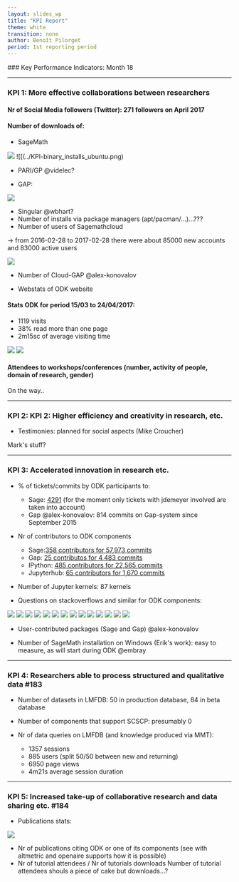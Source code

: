 ```yaml
---
layout: slides_wp
title: "KPI Report"
theme: white
transition: none
author: Benoît Pilorget
period: 1st reporting period
---
```


<section data-markdown data-separator="^---\n" data-separator-vertical="^--\n">
### Key Performance Indicators: Month 18

---
### KPI 1: More effective collaborations between researchers


#### Nr of Social Media followers (Twitter): 271  followers on April 2017

#### Number of downloads of:

- SageMath 

![](../KPI-sage_dwld.jpeg)
![[(../KPI-binary_installs_ubuntu.png)

- PARI/GP @videlec?
        
- GAP:

![](../KPI-GapGScholar_CitationsPerYear.jpeg)

- Singular @wbhart?
- Number of installs via package managers (apt/pacman/...)...???
- Number of users of Sagemathcloud

-> from 2016-02-28 to 2017-02-28 there were about 85000 new accounts and 83000 active users

![](../KP1-Total_number_accounts_and_projects_sagemath)

- Number of Cloud-GAP @alex-konovalov

- Webstats of ODK website

#### Stats ODK for period 15/03 to 24/04/2017:

- 1119 visits
- 38% read more than one page
- 2m15sc of average visiting time

![](../KP1-world_visits_website.png)
![](../KPI-Graph-visits.png)

#### Attendees to workshops/conferences (number, activity of people, domain of research, gender)

On the way..

---

### KPI 2: KPI 2: Higher efficiency and creativity in research, etc.

- Testimonies: planned for social aspects (Mike Croucher)

Mark's stuff?

---

### KPI 3: Accelerated innovation in research etc. 

- % of tickets/commits by ODK participants to:
	- Sage:  [4291](https://trac.sagemath.org/search?ticket=on&q=jdemeyer&page=11&noquickjump=1) (for the moment only tickets with jdemeyer involved are taken into account)
	- Gap @alex-konovalov: 814 commits on Gap-system since September 2015

- Nr of contributors to ODK components

	- Sage:[358 contributors for 57,973 commits](https://github.com/sagemath/sage/)
	- Gap: [25 contributos for 4,483 commits](https://github.com/gap-system/gap)
	- IPython: [485 contributors for 22,565 commits](https://github.com/ipython/ipython)
	- Jupyterhub: [65 contributors for 1,670 commits](https://github.com/jupyterhub/jupyterhub)


- Number of Jupyter kernels: 87 kernels

- Questions on stackoverflows and similar for ODK components:

![](../stackoverflow-sage.png)
![](../stackoverflow-sage.png)
![](../stackoverflow-gap.png)
![](../stackoverflow-gap-system.png)
![](../stackoverflow-singular.png)
![](../stackoverflow-pari.png)
![](../stackoverflow-pari-gp.png)
![](../stackoverflow-mpir.png)
![](../stackoverflow-pythran.png)
![](../stackoverflow-ipython.png)
![](../stackoverflow-ipython-notebook.png)
![](../stackoverflow-jupyter.png)
![](../stackoverflow-jupyterhub.png)
![](../stackoverflow-jupyter-notebook.png)


- User-contributed packages (Sage and Gap) @alex-konovalov

- Number of SageMath installation on Windows (Erik's work): easy to measure, as will start during ODK @embray

---

### KPI 4: Researchers able to process structured and qualitative data #183

- Number of datasets in LMFDB: 50 in production database, 84 in beta database
- Number of components that support SCSCP: presumably 0
- Nr of data queries on LMFDB (and knowledge produced via MMT): 

	- 1357 sessions
	- 885 users (split 50/50 between new and returning)
	- 6950 page views
	- 4m21s average session duration

---

### KPI 5: Increased take-up of collaborative research and data sharing etc. #184

- Publications stats:

![](../nr-publications.png)

- Nr of publications citing ODK or one of its components (see with altmetric and openaire supports how it is possible)
- Nr of tutorial attendees / Nr of tutorials downloads
     Number of tutorial attendees shouls a piece of cake but downloads...?


